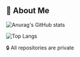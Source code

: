 
<!--
**barissozudogru/barissozudogru** is a ✨ _special_ ✨ repository because its `README.md` (this file) appears on your GitHub profile.

Here are some ideas to get you started:

- 🔭 I’m currently working on ...
- 🌱 I’m currently learning ...
- 👯 I’m looking to collaborate on ...
- 🤔 I’m looking for help with ...
- 💬 Ask me about ...
- 📫 How to reach me: ...
- 😄 Pronouns: ...
- ⚡ Fun fact: ...
-->

## 🚀 About Me

![Anurag's GitHub stats](https://github-readme-stats.vercel.app/api?username=barissozudogru&hide=contribs,prs&show_icons=true&theme=tokyonight)

![Top Langs](https://github-readme-stats.vercel.app/api/top-langs/?username=barissozudogru&layout=compact&show_icons=true&theme=tokyonight)

🔒 All repositories are private
<meta name="google-site-verification" content="0Qo-7sutrpzIC2H1jZt_1cojh5YTJ6Ldz1Qj_IrauxE" />

